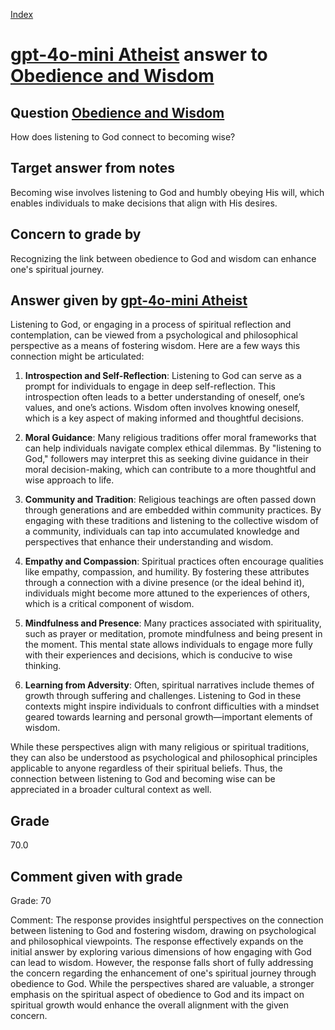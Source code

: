
[Index](../../index.md)
# [gpt-4o-mini Atheist](../../answering_models/gpt-4o-mini_Atheist.md) answer to [Obedience and Wisdom](../../questions/Obedience_and_Wisdom.md)

## Question [Obedience and Wisdom](../../questions/Obedience_and_Wisdom.md)
How does listening to God connect to becoming wise?

## Target answer from notes
Becoming wise involves listening to God and humbly obeying His will, which enables individuals to make decisions that align with His desires.

## Concern to grade by
Recognizing the link between obedience to God and wisdom can enhance one's spiritual journey.

## Answer given by [gpt-4o-mini Atheist](../../answering_models/gpt-4o-mini_Atheist.md)
Listening to God, or engaging in a process of spiritual reflection and contemplation, can be viewed from a psychological and philosophical perspective as a means of fostering wisdom. Here are a few ways this connection might be articulated:

1. **Introspection and Self-Reflection**: Listening to God can serve as a prompt for individuals to engage in deep self-reflection. This introspection often leads to a better understanding of oneself, one’s values, and one’s actions. Wisdom often involves knowing oneself, which is a key aspect of making informed and thoughtful decisions.

2. **Moral Guidance**: Many religious traditions offer moral frameworks that can help individuals navigate complex ethical dilemmas. By "listening to God," followers may interpret this as seeking divine guidance in their moral decision-making, which can contribute to a more thoughtful and wise approach to life.

3. **Community and Tradition**: Religious teachings are often passed down through generations and are embedded within community practices. By engaging with these traditions and listening to the collective wisdom of a community, individuals can tap into accumulated knowledge and perspectives that enhance their understanding and wisdom.

4. **Empathy and Compassion**: Spiritual practices often encourage qualities like empathy, compassion, and humility. By fostering these attributes through a connection with a divine presence (or the ideal behind it), individuals might become more attuned to the experiences of others, which is a critical component of wisdom.

5. **Mindfulness and Presence**: Many practices associated with spirituality, such as prayer or meditation, promote mindfulness and being present in the moment. This mental state allows individuals to engage more fully with their experiences and decisions, which is conducive to wise thinking.

6. **Learning from Adversity**: Often, spiritual narratives include themes of growth through suffering and challenges. Listening to God in these contexts might inspire individuals to confront difficulties with a mindset geared towards learning and personal growth—important elements of wisdom.

While these perspectives align with many religious or spiritual traditions, they can also be understood as psychological and philosophical principles applicable to anyone regardless of their spiritual beliefs. Thus, the connection between listening to God and becoming wise can be appreciated in a broader cultural context as well.

## Grade
70.0

## Comment given with grade
Grade: 70

Comment: The response provides insightful perspectives on the connection between listening to God and fostering wisdom, drawing on psychological and philosophical viewpoints. The response effectively expands on the initial answer by exploring various dimensions of how engaging with God can lead to wisdom. However, the response falls short of fully addressing the concern regarding the enhancement of one's spiritual journey through obedience to God. While the perspectives shared are valuable, a stronger emphasis on the spiritual aspect of obedience to God and its impact on spiritual growth would enhance the overall alignment with the given concern.
